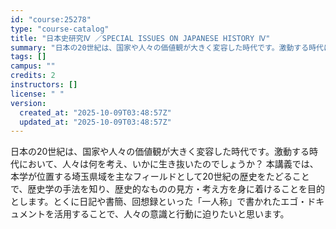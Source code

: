 ```yaml
---
id: "course:25278"
type: "course-catalog"
title: "日本史研究Ⅳ ／SPECIAL ISSUES ON JAPANESE HISTORY Ⅳ"
summary: "日本の20世紀は、国家や人々の価値観が大きく変容した時代です。激動する時代において、人々は何を考え、いかに生き抜いたのでしょうか？ 本講義では、本学が位置する埼玉県域を主なフィールドとして20世紀の歴史をたどることで、歴史学の手法を知り、歴…"
tags: []
campus: ""
credits: 2
instructors: []
license: " "
version:
  created_at: "2025-10-09T03:48:57Z"
  updated_at: "2025-10-09T03:48:57Z"
---
```


日本の20世紀は、国家や人々の価値観が大きく変容した時代です。激動する時代において、人々は何を考え、いかに生き抜いたのでしょうか？ 本講義では、本学が位置する埼玉県域を主なフィールドとして20世紀の歴史をたどることで、歴史学の手法を知り、歴史的なものの見方・考え方を身に着けることを目的とします。とくに日記や書簡、回想録といった「一人称」で書かれたエゴ・ドキュメントを活用することで、人々の意識と行動に迫りたいと思います。
